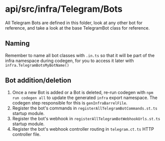 # api/src/infra/Telegram/Bots
All Telegram Bots are defined in this folder, look at any other bot for reference, and take a look at the base TelegramBot class for reference.


## Naming
Remember to name all bot classes with `.in.ts` so that it will be part of the infra namespace during codegen, for you to access it later with `infra.TelegramBotsMyBotName()`


## Bot addition/deletion
1. Once a new Bot is added or a Bot is deleted, re-run codegen with `npm run codegen all` to update the generated `infra` export namespace. The codegen step responsible for this is `genInfraBarrelFile`.
1. Register the bot's commands in `registerAllTelegramBotCommands.st.ts` startup module.
1. Register the bot's webhook in `registerAllTelegramBotWebhookUrls.st.ts` startup module.
1. Register the bot's webhook controller routing in `telegram.ct.ts` HTTP controller file.